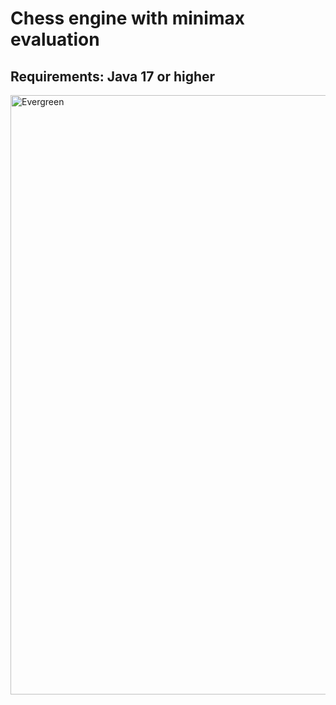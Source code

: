 # Chess engine with minimax evaluation
## Requirements: Java 17 or higher
<img width="959" alt="Evergreen" src="https://user-images.githubusercontent.com/90988942/210699926-f95e44b8-cbfb-4823-bd65-8cee131cfc0f.png">
